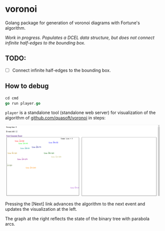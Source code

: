 # voronoi

Golang package for generation of voronoi diagrams with Fortune's algorithm.

*Work in progress. Populates a DCEL data structure, but does not connect infinite half-edges to the bounding box.*

## TODO:
- [ ] Connect infinite half-edges to the bounding box.

## How to debug

```go
cd cmd
go run player.go
```

`player` is a standalone tool (standalone web server) for visualization of the algorithm of [github.com/quasoft/voronoi](https://github.com/quasoft/voronoi) in steps:

![Screenshot of the player tool](docs/player-demo.gif)

Pressing the [Next] link advances the algorithm to the next event and updates the visualization at the left.

The graph at the right reflects the state of the binary tree with parabola arcs.